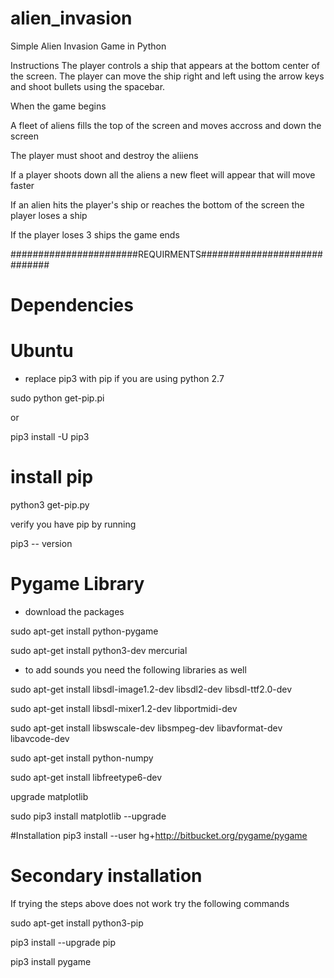 # alien_invasion
Simple Alien Invasion Game in Python

Instructions
The player controls a ship that appears at the bottom center of the screen.
The player can move the ship right and left using the arrow keys and shoot bullets using the spacebar.

When the game begins

A fleet of aliens fills the top of the screen and moves accross and down the screen

The player must shoot and destroy the aliiens

If a player shoots down all the aliens a new fleet will appear that will move faster

If an alien hits the player's ship or reaches the bottom of the screen the player loses a ship

If the player loses 3 ships the game ends

#######################REQUIRMENTS#############################

# Dependencies

# Ubuntu

- replace pip3 with pip if you are using python 2.7

sudo python get-pip.pi

or

pip3 install -U pip3

# install pip
python3 get-pip.py

verify you have pip by running

pip3 -- version 

# Pygame Library

- download the packages

sudo apt-get install python-pygame

sudo apt-get install python3-dev mercurial
 
- to add sounds you need the following libraries as well

sudo apt-get install libsdl-image1.2-dev libsdl2-dev libsdl-ttf2.0-dev

sudo apt-get install libsdl-mixer1.2-dev libportmidi-dev

sudo apt-get install libswscale-dev libsmpeg-dev libavformat-dev libavcode-dev

sudo apt-get install python-numpy

sudo apt-get install libfreetype6-dev

upgrade matplotlib

sudo pip3 install matplotlib --upgrade

#Installation
pip3 install --user hg+http://bitbucket.org/pygame/pygame

# Secondary installation
If trying the steps above does not work try the following commands

sudo apt-get install python3-pip

pip3 install --upgrade pip

pip3 install pygame
